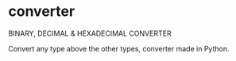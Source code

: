 # converter

BINARY, DECIMAL & HEXADECIMAL CONVERTER

Convert any type above the other types, converter made in Python.
